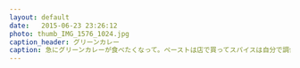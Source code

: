 ```yaml
---
layout: default
date:   2015-06-23 23:26:12
photo: thumb_IMG_1576_1024.jpg
caption_header: グリーンカレー
caption: 急にグリーンカレーが食べたくなって。ペーストは店で買ってスパイスは自分で調合した。
---
```

